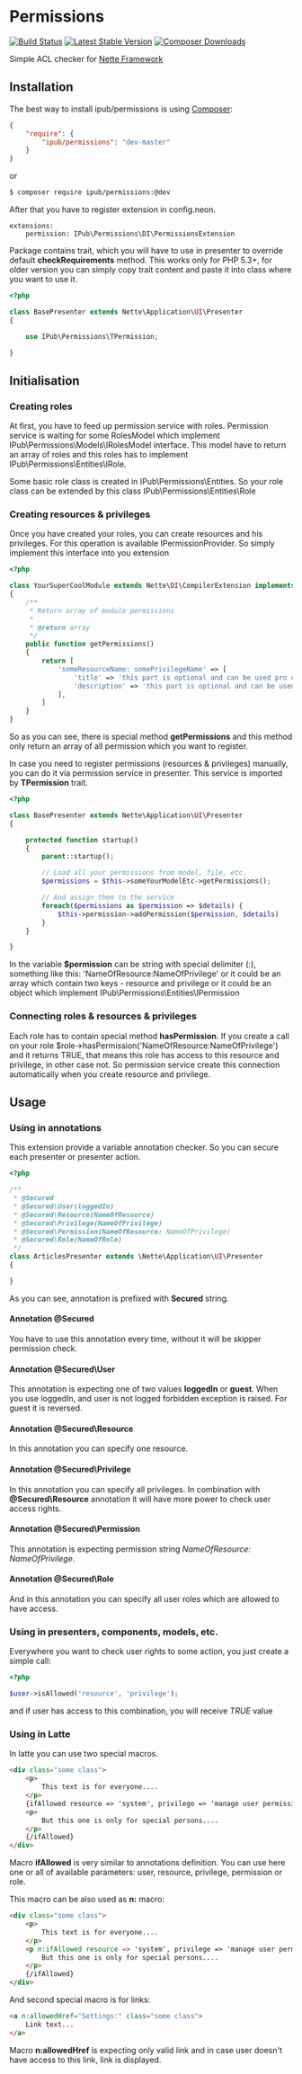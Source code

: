 # Permissions

[![Build Status](https://img.shields.io/travis/iPublikuj/permissions.svg?style=flat-square)](https://travis-ci.org/iPublikuj/permissions)
[![Latest Stable Version](https://img.shields.io/packagist/v/ipub/permissions.svg?style=flat-square)](https://packagist.org/packages/ipub/permissions)
[![Composer Downloads](https://img.shields.io/packagist/dt/ipub/permissions.svg?style=flat-square)](https://packagist.org/packages/ipub/permissions)

Simple ACL checker for [Nette Framework](http://nette.org/)

## Installation

The best way to install ipub/permissions is using  [Composer](http://getcomposer.org/):

```json
{
	"require": {
		"ipub/permissions": "dev-master"
	}
}
```

or

```sh
$ composer require ipub/permissions:@dev
```

After that you have to register extension in config.neon.

```neon
extensions:
	permission: IPub\Permissions\DI\PermissionsExtension
```

Package contains trait, which you will have to use in presenter to override default **checkRequirements** method. This works only for PHP 5.3+, for older version you can simply copy trait content and paste it into class where you want to use it.

```php
<?php

class BasePresenter extends Nette\Application\UI\Presenter
{

	use IPub\Permissions\TPermission;

}
```

## Initialisation

### Creating roles

At first, you have to feed up permission service with roles. Permission service is waiting for some RolesModel which implement IPub\Permissions\Models\IRolesModel interface. This model have to return an array of roles and this roles has to implement IPub\Permissions\Entities\IRole.

Some basic role class is created in IPub\Permissions\Entities. So your role class can be extended by this class IPub\Permissions\Entities\Role

### Creating resources & privileges

Once you have created your roles, you can create resources and his privileges. For this operation is available IPermissionProvider. So simply implement this interface into you extension

```php
<?php

class YourSuperCoolModule extends Nette\DI\CompilerExtension implements IPub\Permissions\DI\IPermissionsProvider
{
	/**
	 * Return array of module permissions
	 *
	 * @return array
	 */
	public function getPermissions()
	{
		return [
			'someResourceName: somePrivilegeName' => [
				'title' => 'this part is optional and can be used pro editing purposes, etc.',
				'description' => 'this part is optional and can be used pro editing purposes, etc.'
			],
		]
	}
}
```

So as you can see, there is special method **getPermissions** and this method only return an array of all permission which you want to register.

In case you need to register permissions (resources & privileges) manually, you can do it via permission service in presenter. This service is imported by **TPermission** trait.

```php
<?php

class BasePresenter extends Nette\Application\UI\Presenter
{

	protected function startup()
	{
		parent::startup();

		// Load all your permissions from model, file, etc.
		$permissions = $this->someYourModelEtc->getPermissions();

		// And assign them to the service
		foreach($permissions as $permission => $details) {
			$this->permission->addPermission($permission, $details)
		}
	}

}
```

In the variable **$permission** can be string with special delimiter (:), something like this:  'NameOfResource:NameOfPrivilege' or it could be an array which contain two keys - resource and privilege or it could be an object which implement IPub\Permissions\Entities\IPermission

### Connecting roles & resources & privileges

Each role has to contain special method **hasPermission**. If you create a call on your role $role->hasPermission('NameOfResource:NameOfPrivilege') and it returns TRUE, that means this role has access to this resource and privilege, in other case not. So permission service create this connection automatically when you create resource and privilege.

## Usage

### Using in annotations

This extension provide a variable annotation checker. So you can secure each presenter or presenter action.

```php
<?php

/**
 * @Secured
 * @Secured\User(loggedIn)
 * @Secured\Resource(NameOfResource)
 * @Secured\Privilege(NameOfPrivilege)
 * @Secured\Permission(NameOfResource: NameOfPrivilege)
 * @Secured\Role(NameOfRole)
 */
class ArticlesPresenter extends \Nette\Application\UI\Presenter
{

}
```

As you can see, annotation is prefixed with **Secured** string.

#### Annotation @Secured

You have to use this annotation every time, without it will be skipper permission check.

#### Annotation @Secured\User

This annotation is expecting one of two values **loggedIn** or **guest**. When you use loggedIn, and user is not logged forbidden exception is raised. For guest it is reversed.

#### Annotation @Secured\Resource

In this annotation you can specify one resource.

#### Annotation @Secured\Privilege

In this annotation you can specify all privileges. In combination with **@Secured\Resource** annotation it will have more power to check user access rights.

#### Annotation @Secured\Permission

This annotation is expecting permission string *NameOfResource: NameOfPrivilege*.

#### Annotation @Secured\Role

And in this annotation you can specify all user roles which are allowed to have access.

### Using in presenters, components, models, etc.

Everywhere you want to check user rights to some action, you just create a simple call:

```php
<?php

$user->isAllowed('resource', 'privilege');
```

and if user has access to this combination, you will receive *TRUE* value

### Using in Latte

In latte you can use two special macros.

```html
<div class="some class">
	<p>
		This text is for everyone....
	</p>
	{ifAllowed resource => 'system', privilege => 'manage user permissions'}
	<p>
		But this one is only for special persons....
	</p>
	{/ifAllowed}
</div>
```

Macro **ifAllowed** is very similar to annotations definition. You can use here one or all of available parameters: user, resource, privilege, permission or role.

This macro can be also used as **n:** macro:

```html
<div class="some class">
	<p>
		This text is for everyone....
	</p>
	<p n:ifAllowed resource => 'system', privilege => 'manage user permissions'>
		But this one is only for special persons....
	</p>
	{/ifAllowed}
</div>
```

And second special macro is for links:

```html
<a n:allowedHref="Settings:" class="some class">
	Link text...
</a>
```

Macro **n:allowedHref** is expecting only valid link and in case user doesn't have access to this link, link is displayed.